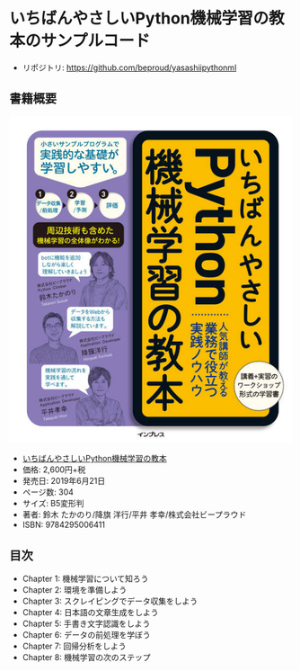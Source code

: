 # いちばんやさしいPython機械学習の教本のサンプルコード

* リポジトリ: https://github.com/beproud/yasashiipythonml

## 書籍概要

![いちばんやさしいPython機械学習の教本の表紙](cover.jpg)

* [いちばんやさしいPython機械学習の教本](https://book.impress.co.jp/books/1118101072 "いちばんやさしいPython機械学習の教本 人気講師が教える業務で役立つ実践ノウハウ - インプレスブックス")
* 価格: 2,600円+税
* 発売日: 2019年6月21日
* ページ数: 304
* サイズ: B5変形判
* 著者: 鈴木 たかのり/降旗 洋行/平井 孝幸/株式会社ビープラウド
* ISBN: 9784295006411

## 目次

* Chapter 1: 機械学習について知ろう
* Chapter 2: 環境を準備しよう
* Chapter 3: スクレイピングでデータ収集をしよう
* Chapter 4: 日本語の文章生成をしよう
* Chapter 5: 手書き文字認識をしよう
* Chapter 6: データの前処理を学ぼう
* Chapter 7: 回帰分析をしよう
* Chapter 8: 機械学習の次のステップ 
